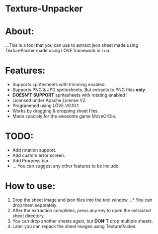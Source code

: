 Texture-Unpacker
================
About:
======
...This is a tool that you can use to extract json sheet made using TexturePacker made using LÖVE framework in Lua.

Features:
=========
- Supports spritesheets with trimming enabled.
- Supports PNG & JPG spritesheets, But extracts to PNG files **only**.
- **DOESN'T SUPPORT** spritesheets with rotating enabled !
- Licensed under Apache License V2.
- Programmed using LÖVE V0.10.1
- Works by dragging & dropping sheet files.
- Made spacialy for the awesome game MoveOrDie.

TODO:
=====
- Add rotation support.
- Add custom error screen.
- Add Progress bar.
- ... You can suggest any other features to be include.

How to use:
===========
1. Drop the sheet image and json files into the tool window. 
..* You can drop them separately.
2. After the extraction completes, press any key to open the extracted sheet directory.
3. You can drop another sheets again, but **DON'T** drop multiple sheets.
4. Later you can repack the sheet images using TexturePacker.

